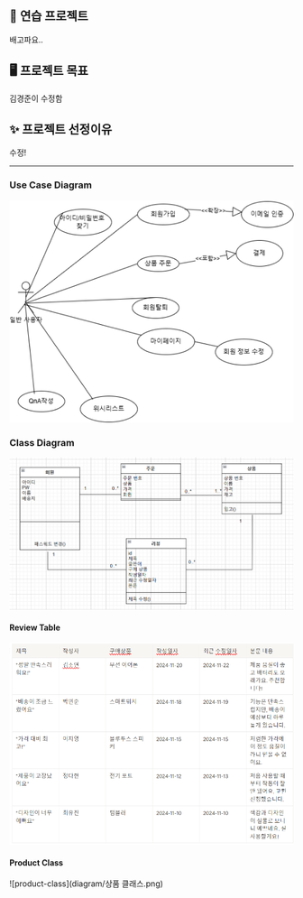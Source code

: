 ## 📌 연습 프로젝트
배고파요..
## 🖥️ 프로젝트 목표

김경준이 수정함

## ✨ 프로젝트 선정이유

수정!

---
### Use Case Diagram
![use-case_diagram](diagram/use-case_diagram.png)

### Class Diagram
![class-diagram](diagram/image.png)

#### Review Table
![review-table](diagram/review-table.png)

#### Product Class
![product-class](diagram/상품 클래스.png)